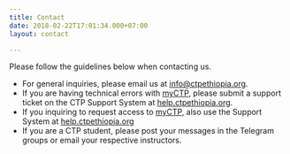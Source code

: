 ```yaml
---
title: Contact
date: 2018-02-22T17:01:34.000+07:00
layout: contact

---
```

Please follow the guidelines below when contacting us.

* For general inquiries, please email us at [info@ctpethiopia.org]().
* If you are having technical errors with [myCTP](https://www.ctpacademy.org "myCTP"), please submit a support ticket on the CTP Support System at [help.ctpethiopia.org](https://help.ctpethiopia.org "CTP Ethiopia Support").
* If you inquiring to request access to [myCTP,](https://www.ctpacademy.org) also use the Support System at [help.ctpethiopia.org](https://help.ctpethiopia.org "CTP Support System")
* If you are a CTP student, please post your messages in the Telegram groups or email your respective instructors.